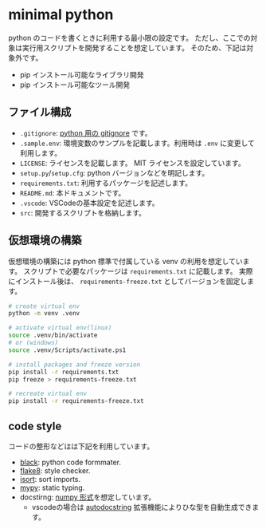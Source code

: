 # minimal python

python のコードを書くときに利用する最小限の設定です。
ただし、ここでの対象は実行用スクリプトを開発することを想定しています。
そのため、下記は対象外です。

- pip インストール可能なライブラリ開発
- pip インストール可能なツール開発

## ファイル構成

- `.gitignore`: [python 用の gitignore][link04] です。
- `.sample.env`: 環境変数のサンプルを記載します。利用時は `.env` に変更して利用します。
- `LICENSE`: ライセンスを記載します。 MIT ライセンスを設定しています。
- `setup.py`/`setup.cfg`: python バージョンなどを明記します。
- `requirements.txt`: 利用するパッケージを記述します。
- `README.md`: 本ドキュメントです。
- `.vscode`: VSCodeの基本設定を記述します。
- `src`: 開発するスクリプトを格納します。

## 仮想環境の構築

仮想環境の構築には python 標準で付属している venv の利用を想定しています。
スクリプトで必要なパッケージは `requirements.txt` に記載します。
実際にインストール後は、 `requirements-freeze.txt` としてバージョンを固定します。

```sh
# create virtual env
python -m venv .venv

# activate virtual env(linux)
source .venv/bin/activate
# or (windows)
source .venv/Scripts/activate.ps1

# install packages and freeze version
pip install -r requirements.txt
pip freeze > requirements-freeze.txt

# recreate virtual env
pip install -r requirements-freeze.txt
```

## code style

コードの整形などはは下記を利用しています。

- [black][link00]: python code formmater.
- [flake8][link01]: style checker.
- [isort][link02]: sort imports.
- [mypy][link03]: static typing.
- docstirng: [numpy 形式][link05]を想定しています。
  - vscodeの場合は [autodocstring][link06] 拡張機能によりひな型を自動生成できます。

[link00]: https://github.com/psf/black
[link01]: https://github.com/PyCQA/flake8
[link02]: https://github.com/PyCQA/isort
[link03]: https://github.com/python/mypy
[link04]: https://github.com/github/gitignore/blob/main/Python.gitignore
[link05]: https://numpydoc.readthedocs.io/en/latest/format.html
[link06]: https://marketplace.visualstudio.com/items?itemName=njpwerner.autodocstring
